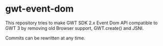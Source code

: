 # gwt-event-dom

This repository tries to make GWT SDK 2.x Event Dom API compatible to GWT 3 by removing old Browser support, GWT.create() and JSNI.

Commits can be rewritten at any time.
